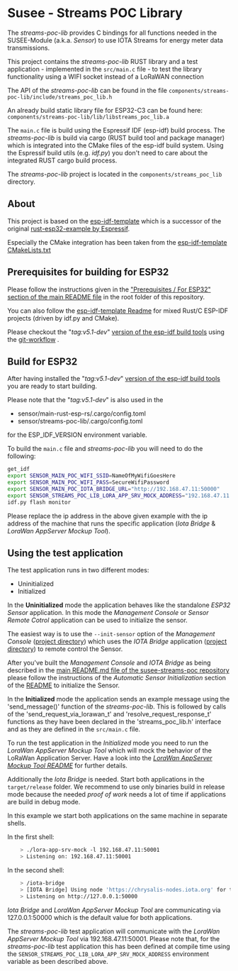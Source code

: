 # Susee - Streams POC Library

The *streams-poc-lib* provides C bindings for all functions needed in the SUSEE-Module (a.k.a. *Sensor*) to
use IOTA Streams for energy meter data transmissions.

This project contains the *streams-poc-lib* RUST library and a test application - implemented in the `src/main.c` file - to test the library functionality
using a WIFI socket instead of a LoRaWAN connection

The API of the *streams-poc-lib* can be found in the file `components/streams-poc-lib/include/streams_poc_lib.h`

An already build static library file for ESP32-C3 can be found here: `components/streams-poc-lib/lib/libstreams_poc_lib.a`

The `main.c` file is build using the Espressif IDF (esp-idf) build process. The *streams-poc-lib* is build via cargo
(RUST build tool and package manager) which is integrated into the CMake files of the esp-idf build system.
Using the Espressif build utils (e.g. *idf.py*) you don't need to care about the integrated RUST cargo build process. 

The *streams-poc-lib* project is located in the `components/streams_poc_lib` directory.

## About
This project is based on the
[esp-idf-template](https://github.com/esp-rs/esp-idf-template/blob/master/README-cmake.md)
which is a successor of the original [rust-esp32-example by Espressif](https://github.com/espressif/rust-esp32-example).

Especially the CMake integration has been taken from the
[esp-idf-template CMakeLists.txt](https://github.com/esp-rs/esp-idf-template/blob/master/cmake/components/rust-%7B%7Bproject-name%7D%7D/CMakeLists.txt)

## Prerequisites for building for ESP32

Please follow the instructions given in the
["Prerequisites / For ESP32" section of the main README file](../../README.md#for-esp32) in the root 
folder of this repository. 

You can also follow the [esp-idf-template Readme](https://github.com/esp-rs/esp-idf-template/blob/master/README-cmake.md)
for mixed Rust/C ESP-IDF projects (driven by idf.py and CMake).

Please checkout the "*tag:v5.1-dev*"
[version of the esp-idf build tools](https://github.com/espressif/esp-idf/releases/tag/v5.1-dev)
using the 
[git-workflow](https://docs.espressif.com/projects/esp-idf/en/latest/esp32/versions.html#git-workflow)
.

## Build for ESP32

After having installed the "*tag:v5.1-dev*"
[version of the esp-idf build tools](https://github.com/espressif/esp-idf/releases/tag/v5.1-dev)
you are ready to start building.

Please note that the "*tag:v5.1-dev*" is also used in the

* sensor/main-rust-esp-rs/.cargo/config.toml
* sensor/streams-poc-lib/.cargo/config.toml

for the ESP_IDF_VERSION environment variable. 

To build the `main.c` file and *streams-poc-lib* you will need to do the following:
```bash
get_idf
export SENSOR_MAIN_POC_WIFI_SSID=NameOfMyWifiGoesHere
export SENSOR_MAIN_POC_WIFI_PASS=SecureWifiPassword
export SENSOR_MAIN_POC_IOTA_BRIDGE_URL="http://192.168.47.11:50000" 
export SENSOR_STREAMS_POC_LIB_LORA_APP_SRV_MOCK_ADDRESS="192.168.47.11:50001" 
idf.py flash monitor
``` 
Please replace the ip address in the above given example with the ip address of the machine
that runs the specific application (*Iota Bridge* & *LoraWan AppServer Mockup Tool*).

## Using the test application

The test application runs in two different modes:
* Uninitialized
* Initialized

In the **Uninitialized** mode the application behaves like the standalone *ESP32 Sensor* application. In this mode
the *Management Console* or *Sensor Remote Cotrol* application can be used to initialize the sensor. 

The easiest way is to use the `--init-sensor` option of the *Management Console* ([project directory](../../management-console))
which uses the *IOTA Bridge* application ([project directory](../../iota-bridge)) to remote control the Sensor.

After you've built the *Management Console* and *IOTA Bridge* as being
described in the [main README.md file of the susee-streams-poc repository](../../README.md#build)
please follow the instructions of the *Automatic Sensor Initialization* section of the
[README](../../README.md#automatic-sensor-initialization)
to initialize the Sensor.

In the **Initialized** mode the application sends an example message using the 'send_message()' function of the
*streams-poc-lib*. This is followed by calls of the 'send_request_via_lorawan_t' and 'resolve_request_response_t'
functions as they have been declared in the 'streams_poc_lib.h' interface and as they are defined in the `src/main.c` file.

To run the test application in the *Initialized* mode you need to run the *LoraWan AppServer Mockup Tool*
which will mock the behavior of the LoRaWan Application Server.
Have a look into the [*LoraWan AppServer Mockup Tool README*](../../lora-app-srv-mock/README.md) for further details.

Additionally the *Iota Bridge* is needed. Start both applications in the `target/release` folder.
We recommend to use only binaries build in release mode because the needed *proof of work* needs a lot of time
if applications are build in debug mode.

In this example we start both applications on the same machine in separate shells.

In the first shell:
```bash
    > ./lora-app-srv-mock -l 192.168.47.11:50001
    > Listening on: 192.168.47.11:50001
```

In the second shell:

```bash
    > /iota-bridge
    > [IOTA Bridge] Using node 'https://chrysalis-nodes.iota.org' for tangle connection
    > Listening on http://127.0.0.1:50000
```

*Iota Bridge* and *LoraWan AppServer Mockup Tool* are communicating via 127.0.0.1:50000 which is the default value
for both applications. 

The *streams-poc-lib* test application will communicate with the *LoraWan AppServer Mockup Tool*
via 192.168.47.11:50001. Please note that, for the *streams-poc-lib* test application this has been defined at compile
time using the `SENSOR_STREAMS_POC_LIB_LORA_APP_SRV_MOCK_ADDRESS` environment variable as been described above.
 